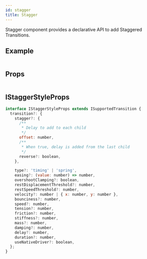 ```yaml
---
id: stagger
title: Stagger
---
```


Stagger component provides a declarative API to add Staggered Transitions.

## Example

```ComponentSnackPlayer path=components,composites,Transitions,Stagger.tsx

```

## Props

```ComponentPropTable path=composites,Transitions,Stagger.tsx  showStylingProps=true

```

## IStaggerStyleProps

```js
interface IStaggerStyleProps extends ISupportedTransition {
  transition?: {
    stagger?: {
      /**
       * Delay to add to each child
       */
      offset: number,
      /**
       * When true, delay is added from the last child
       */
      reverse?: boolean,
    },

    type?: 'timing' | 'spring',
    easing?: (value: number) => number,
    overshootClamping?: boolean,
    restDisplacementThreshold?: number,
    restSpeedThreshold?: number,
    velocity?: number | { x: number, y: number },
    bounciness?: number,
    speed?: number,
    tension?: number,
    friction?: number,
    stiffness?: number,
    mass?: number,
    damping?: number,
    delay?: number,
    duration?: number,
    useNativeDriver?: boolean,
  };
}
```
